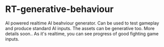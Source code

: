 # RT-generative-behaviour
AI powered realtime AI beahviour generator. Can be used to test gameplay and produce standard AI inputs. The assets can be generative too. More details soon.. As it's realtime, you can see progress of good fighting game inputs.

